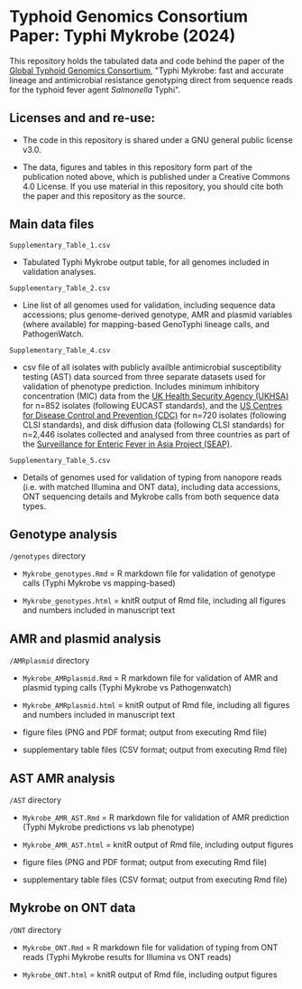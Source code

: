 # Typhoid Genomics Consortium Paper: Typhi Mykrobe (2024)

This repository holds the tabulated data and code behind the paper of the [Global Typhoid Genomics Consortium](https://typhoidgenomics.org/), "Typhi Mykrobe: fast and accurate lineage and antimicrobial resistance genotyping direct from sequence reads for the typhoid fever agent _Salmonella_ Typhi".

## Licenses and and re-use:

* The code in this repository is shared under a GNU general public license v3.0.

* The data, figures and tables in this repository form part of the publication noted above, which is published under a Creative Commons 4.0 License. If you use material in this repository, you should cite both the paper and this repository as the source.


## Main data files
`Supplementary_Table_1.csv`

* Tabulated Typhi Mykrobe output table, for all genomes included in validation analyses.

`Supplementary_Table_2.csv`

* Line list of all genomes used for validation, including sequence data accessions; plus genome-derived genotype, AMR and plasmid variables (where available) for mapping-based GenoTyphi lineage calls, and PathogenWatch.

`Supplementary_Table_4.csv`

* csv file of all isolates with publicly availble antimicrobial susceptibility testing (AST) data sourced from three separate datasets used for validation of phenotype prediction. Includes minimum inhibitory concentration (MIC) data from the [UK Health Security Agency (UKHSA)](https://doi.org/10.1099/mgen.0.000633) for n=852 isolates (following EUCAST standards), and the [US Centres for Disease Control and Prevention (CDC)](https://wwwn.cdc.gov/narmsnow/) for n=720 isolates (following CLSI standards), and disk diffusion data (following CLSI standards) for n=2,446 isolates collected and analysed from three countries as part of the [Surveillance for Enteric Fever in Asia Project (SEAP)](https://doi.org/10.1016/s2666-5247(22)00093-3).

`Supplementary_Table_5.csv`

* Details of genomes used for validation of typing from nanopore reads (i.e. with matched Illumina and ONT data), including data accessions, ONT sequencing details and Mykrobe calls from both sequence data types.

## Genotype analysis

`/genotypes` directory

* `Mykrobe_genotypes.Rmd` = R markdown file for validation of genotype calls (Typhi Mykrobe vs mapping-based)
  
* `Mykrobe_genotypes.html` = knitR output of Rmd file, including all figures and numbers included in manuscript text
  

## AMR and plasmid analysis

`/AMRplasmid` directory

* `Mykrobe_AMRplasmid.Rmd` = R markdown file for validation of AMR and plasmid typing calls (Typhi Mykrobe vs Pathogenwatch)

* `Mykrobe_AMRplasmid.html` = knitR output of Rmd file, including all figures and numbers included in manuscript text

* figure files (PNG and PDF format; output from executing Rmd file)

* supplementary table files (CSV format; output from executing Rmd file)

## AST AMR analysis

`/AST` directory

* `Mykrobe_AMR_AST.Rmd` = R markdown file for validation of AMR prediction (Typhi Mykrobe predictions vs lab phenotype)

* `Mykrobe_AMR_AST.html` = knitR output of Rmd file, including output figures

* figure files (PNG and PDF format; output from executing Rmd file)

* supplementary table files (CSV format; output from executing Rmd file)

## Mykrobe on ONT data 

`/ONT` directory

* `Mykrobe_ONT.Rmd` = R markdown file for validation of typing from ONT reads (Typhi Mykrobe results for Illumina vs ONT reads)

* `Mykrobe_ONT.html` = knitR output of Rmd file, including output figures

